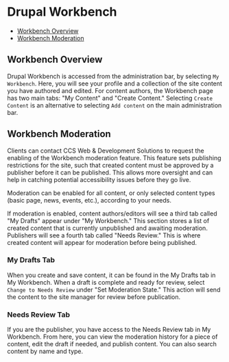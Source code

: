 # Drupal Workbench

* [Workbench Overview](#workbench-overview)
* [Workbench Moderation](#workbench-moderation)

## Workbench Overview

Drupal Workbench is accessed from the administration bar, by selecting `My Workbench`. Here, you will see your profile and a collection of the site content you have authored and edited. For content authors, the Workbench page has two main tabs: "My Content" and "Create Content." Selecting `Create Content` is an alternative to selecting `Add content` on the main administration bar.

## Workbench Moderation

Clients can contact CCS Web & Development Solutions to request the enabling of the Workbench moderation feature. This feature sets publishing restrictions for the site, such that created content must be approved by a publisher before it can be published. This allows more oversight and can help in catching potential accessibility issues before they go live.

Moderation can be enabled for all content, or only selected content types (basic page, news, events, etc.), according to your needs. 

If moderation is enabled, content authors/editors will see a third tab called "My Drafts" appear under "My Workbench." This section stores a list of created content that is currently unpublished and awaiting moderation. Publishers will see a fourth tab called "Needs Review." This is where created content will appear for moderation before being published.

### My Drafts Tab

When you create and save content, it can be found in the My Drafts tab in My Workbench. When a draft is complete and ready for review, select `Change to Needs Review` under "Set Moderation State." This action will send the content to the site manager for review before publication.

### Needs Review Tab

If you are the publisher, you have access to the Needs Review tab in My Workbench. From here, you can view the moderation history for a piece of content, edit the draft if needed, and publish content. You can also search content by name and type.
